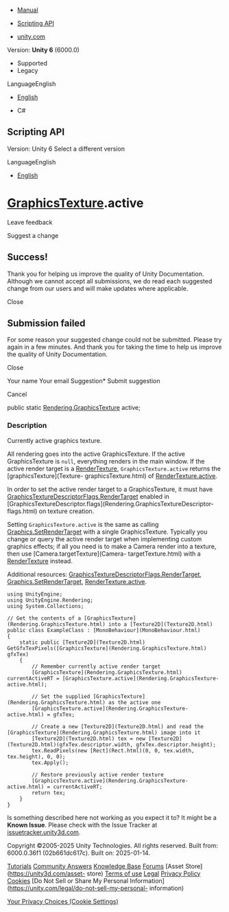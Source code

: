 [ ]()

  * [Manual](../Manual/index.html)
  * [Scripting API](../ScriptReference/index.html)

  * [unity.com](https://unity.com/)

Version: **Unity 6** (6000.0)

  * Supported
  * Legacy

LanguageEnglish

  * [English]()

  * C#

[ ](https://docs.unity3d.com)

## Scripting API

Version: Unity 6 Select a different version

LanguageEnglish

  * [English]()

#  [GraphicsTexture](Rendering.GraphicsTexture.html).active

Leave feedback

Suggest a change

## Success!

Thank you for helping us improve the quality of Unity Documentation. Although
we cannot accept all submissions, we do read each suggested change from our
users and will make updates where applicable.

Close

## Submission failed

For some reason your suggested change could not be submitted. Please <a>try
again</a> in a few minutes. And thank you for taking the time to help us
improve the quality of Unity Documentation.

Close

Your name Your email Suggestion* Submit suggestion

Cancel

[ ]()

public static [Rendering.GraphicsTexture](Rendering.GraphicsTexture.html)
active;

### Description

Currently active graphics texture.

All rendering goes into the active GraphicsTexture. If the active
GraphicsTexture is `null`, everything renders in the main window. If the
active render target is a [RenderTexture](RenderTexture.html),
`GraphicsTexture.active` returns the [graphicsTexture](Texture-
graphicsTexture.html) of [RenderTexture.active](RenderTexture-active.html).  
  
In order to set the active render target to a GraphicsTexture, it must have
[GraphicsTextureDescriptorFlags.RenderTarget](Rendering.GraphicsTextureDescriptorFlags.RenderTarget.html)
enabled in
[GraphicsTextureDescriptor.flags](Rendering.GraphicsTextureDescriptor-
flags.html) on texture creation.  
  
Setting `GraphicsTexture.active` is the same as calling
[Graphics.SetRenderTarget](Graphics.SetRenderTarget.html) with a single
GraphicsTexture. Typically you change or query the active render target when
implementing custom graphics effects; if all you need is to make a Camera
render into a texture, then use [Camera.targetTexture](Camera-
targetTexture.html) with a [RenderTexture](RenderTexture.html) instead.  
  
Additional resources:
[GraphicsTextureDescriptorFlags.RenderTarget](Rendering.GraphicsTextureDescriptorFlags.RenderTarget.html),
[Graphics.SetRenderTarget](Graphics.SetRenderTarget.html),
[RenderTexture.active](RenderTexture-active.html).

    
    
    using UnityEngine;
    using UnityEngine.Rendering;
    using System.Collections;  
      
    // Get the contents of a [GraphicsTexture](Rendering.GraphicsTexture.html) into a [Texture2D](Texture2D.html)
    public class ExampleClass : [MonoBehaviour](MonoBehaviour.html)
    {
        static public [Texture2D](Texture2D.html) GetGfxTexPixels([GraphicsTexture](Rendering.GraphicsTexture.html) gfxTex)
        {
            // Remember currently active render target
            [GraphicsTexture](Rendering.GraphicsTexture.html) currentActiveRT = [GraphicsTexture.active](Rendering.GraphicsTexture-active.html);  
      
            // Set the supplied [GraphicsTexture](Rendering.GraphicsTexture.html) as the active one
            [GraphicsTexture.active](Rendering.GraphicsTexture-active.html) = gfxTex;  
      
            // Create a new [Texture2D](Texture2D.html) and read the [GraphicsTexture](Rendering.GraphicsTexture.html) image into it
            [Texture2D](Texture2D.html) tex = new [Texture2D](Texture2D.html)(gfxTex.descriptor.width, gfxTex.descriptor.height);
            tex.ReadPixels(new [Rect](Rect.html)(0, 0, tex.width, tex.height), 0, 0);
            tex.Apply();  
      
            // Restore previously active render texture
            [GraphicsTexture.active](Rendering.GraphicsTexture-active.html) = currentActiveRT;
            return tex;
        }
    }
    

Is something described here not working as you expect it to? It might be a
**Known Issue**. Please check with the Issue Tracker at
[issuetracker.unity3d.com](https://issuetracker.unity3d.com).

Copyright ©2005-2025 Unity Technologies. All rights reserved. Built from:
6000.0.36f1 (02b661dc617c). Built on: 2025-01-14.

[Tutorials](https://unity3d.com/learn) [Community
Answers](https://answers.unity3d.com) [Knowledge
Base](https://support.unity3d.com/hc/en-us)
[Forums](https://forum.unity3d.com) [Asset Store](https://unity3d.com/asset-
store) [Terms of use](https://docs.unity3d.com/Manual/TermsOfUse.html)
[Legal](https://unity.com/legal) [Privacy
Policy](https://unity.com/legal/privacy-policy)
[Cookies](https://unity.com/legal/cookie-policy) [Do Not Sell or Share My
Personal Information](https://unity.com/legal/do-not-sell-my-personal-
information)

[Your Privacy Choices (Cookie Settings)](javascript:void\(0\);)

